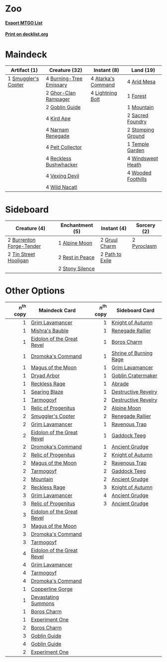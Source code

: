 # Zoo

#### [Export MTGO List](../collection/Zoo/Zoo.txt)
#### [Print on decklist.org](http://decklist.org/?deckmain=4%09Arid%20Mesa%0A4%09Atarka's%20Command%0A4%09Burning-Tree%20Emissary%0A1%09Forest%0A2%09Ghor-Clan%20Rampager%0A2%09Goblin%20Guide%0A4%09Kird%20Ape%0A4%09Lightning%20Bolt%0A1%09Mountain%0A4%09Narnam%20Renegade%0A4%09Pelt%20Collector%0A4%09Reckless%20Bushwhacker%0A2%09Sacred%20Foundry%0A1%09Smuggler's%20Copter%0A2%09Stomping%20Ground%0A1%09Temple%20Garden%0A4%09Vexing%20Devil%0A4%09Wild%20Nacatl%0A4%09Windswept%20Heath%0A4%09Wooded%20Foothills&deckside=1%09Alpine%20Moon%0A2%09Burrenton%20Forge-Tender%0A2%09Gruul%20Charm%0A2%09Path%20to%20Exile%0A2%09Pyroclasm%0A2%09Rest%20in%20Peace%0A2%09Stony%20Silence%0A2%09Tin%20Street%20Hooligan)
# Maindeck

|                                         Artifact (1)                                         |                                          Creature (32)                                           |                                         Instant (8)                                         |                                          Land (19)                                          |
|----------------------------------------------------------------------------------------------|--------------------------------------------------------------------------------------------------|---------------------------------------------------------------------------------------------|---------------------------------------------------------------------------------------------|
|1 [Smuggler's Copter](http://gatherer.wizards.com/Pages/Card/Details.aspx?multiverseid=417808)|4 [Burning-Tree Emissary](http://gatherer.wizards.com/Pages/Card/Details.aspx?multiverseid=426032)|4 [Atarka's Command](http://gatherer.wizards.com/Pages/Card/Details.aspx?multiverseid=394502)|4 [Arid Mesa](http://gatherer.wizards.com/Pages/Card/Details.aspx?multiverseid=426054)       |
|                                                                                              |2 [Ghor-Clan Rampager](http://gatherer.wizards.com/Pages/Card/Details.aspx?multiverseid=425990)   |4 [Lightning Bolt](http://gatherer.wizards.com/Pages/Card/Details.aspx?multiverseid=234704)  |1 [Forest](http://gatherer.wizards.com/Pages/Card/Details.aspx?multiverseid=439605)          |
|                                                                                              |2 [Goblin Guide](http://gatherer.wizards.com/Pages/Card/Details.aspx?multiverseid=425921)         |                                                                                             |1 [Mountain](http://gatherer.wizards.com/Pages/Card/Details.aspx?multiverseid=439604)        |
|                                                                                              |4 [Kird Ape](http://gatherer.wizards.com/Pages/Card/Details.aspx?multiverseid=413679)             |                                                                                             |2 [Sacred Foundry](http://gatherer.wizards.com/Pages/Card/Details.aspx?multiverseid=405106)  |
|                                                                                              |4 [Narnam Renegade](http://gatherer.wizards.com/Pages/Card/Details.aspx?multiverseid=423784)      |                                                                                             |2 [Stomping Ground](http://gatherer.wizards.com/Pages/Card/Details.aspx?multiverseid=405110) |
|                                                                                              |4 [Pelt Collector](http://gatherer.wizards.com/Pages/Card/Details.aspx?multiverseid=452891)       |                                                                                             |1 [Temple Garden](http://gatherer.wizards.com/Pages/Card/Details.aspx?multiverseid=405112)   |
|                                                                                              |4 [Reckless Bushwhacker](http://gatherer.wizards.com/Pages/Card/Details.aspx?multiverseid=407626) |                                                                                             |4 [Windswept Heath](http://gatherer.wizards.com/Pages/Card/Details.aspx?multiverseid=405115) |
|                                                                                              |4 [Vexing Devil](http://gatherer.wizards.com/Pages/Card/Details.aspx?multiverseid=278257)         |                                                                                             |4 [Wooded Foothills](http://gatherer.wizards.com/Pages/Card/Details.aspx?multiverseid=405116)|
|                                                                                              |4 [Wild Nacatl](http://gatherer.wizards.com/Pages/Card/Details.aspx?multiverseid=249401)          |                                                                                             |                                                                                             |


# Sideboard

|                                           Creature (4)                                            |                                     Enchantment (5)                                      |                                       Instant (4)                                        |                                    Sorcery (2)                                     |
|---------------------------------------------------------------------------------------------------|------------------------------------------------------------------------------------------|------------------------------------------------------------------------------------------|------------------------------------------------------------------------------------|
|2 [Burrenton Forge-Tender](http://gatherer.wizards.com/Pages/Card/Details.aspx?multiverseid=438580)|1 [Alpine Moon](http://gatherer.wizards.com/Pages/Card/Details.aspx?multiverseid=447264)  |2 [Gruul Charm](http://gatherer.wizards.com/Pages/Card/Details.aspx?multiverseid=366360)  |2 [Pyroclasm](http://gatherer.wizards.com/Pages/Card/Details.aspx?multiverseid=4354)|
|2 [Tin Street Hooligan](http://gatherer.wizards.com/Pages/Card/Details.aspx?multiverseid=96960)    |2 [Rest in Peace](http://gatherer.wizards.com/Pages/Card/Details.aspx?multiverseid=442021)|2 [Path to Exile](http://gatherer.wizards.com/Pages/Card/Details.aspx?multiverseid=370408)|                                                                                    |
|                                                                                                   |2 [Stony Silence](http://gatherer.wizards.com/Pages/Card/Details.aspx?multiverseid=425850)|                                                                                          |                                                                                    |


# Other Options

|*n*<sup>th</sup> copy|                                            Maindeck Card                                            |*n*<sup>th</sup> copy|                                         Sideboard Card                                          |
|--------------------:|-----------------------------------------------------------------------------------------------------|--------------------:|-------------------------------------------------------------------------------------------------|
|                    1|[Grim Lavamancer](http://gatherer.wizards.com/Pages/Card/Details.aspx?multiverseid=234706)           |                    1|[Knight of Autumn](http://gatherer.wizards.com/Pages/Card/Details.aspx?multiverseid=452933)      |
|                    1|[Mishra's Bauble](http://gatherer.wizards.com/Pages/Card/Details.aspx?multiverseid=438787)           |                    1|[Renegade Rallier](http://gatherer.wizards.com/Pages/Card/Details.aspx?multiverseid=423800)      |
|                    1|[Eidolon of the Great Revel](http://gatherer.wizards.com/Pages/Card/Details.aspx?multiverseid=442117)|                    1|[Boros Charm](http://gatherer.wizards.com/Pages/Card/Details.aspx?multiverseid=442188)           |
|                    1|[Dromoka's Command](http://gatherer.wizards.com/Pages/Card/Details.aspx?multiverseid=394558)         |                    1|[Shrine of Burning Rage](http://gatherer.wizards.com/Pages/Card/Details.aspx?multiverseid=218018)|
|                    1|[Magus of the Moon](http://gatherer.wizards.com/Pages/Card/Details.aspx?multiverseid=438704)         |                    1|[Grim Lavamancer](http://gatherer.wizards.com/Pages/Card/Details.aspx?multiverseid=234706)       |
|                    1|[Dryad Arbor](http://gatherer.wizards.com/Pages/Card/Details.aspx?multiverseid=282542)               |                    1|[Goblin Cratermaker](http://gatherer.wizards.com/Pages/Card/Details.aspx?multiverseid=452853)    |
|                    1|[Reckless Rage](http://gatherer.wizards.com/Pages/Card/Details.aspx?multiverseid=439767)             |                    1|[Abrade](http://gatherer.wizards.com/Pages/Card/Details.aspx?multiverseid=430772)                |
|                    1|[Searing Blaze](http://gatherer.wizards.com/Pages/Card/Details.aspx?multiverseid=270873)             |                    1|[Destructive Revelry](http://gatherer.wizards.com/Pages/Card/Details.aspx?multiverseid=373351)   |
|                    1|[Tarmogoyf](http://gatherer.wizards.com/Pages/Card/Details.aspx?multiverseid=370404)                 |                    2|[Destructive Revelry](http://gatherer.wizards.com/Pages/Card/Details.aspx?multiverseid=373351)   |
|                    1|[Relic of Progenitus](http://gatherer.wizards.com/Pages/Card/Details.aspx?multiverseid=205326)       |                    2|[Alpine Moon](http://gatherer.wizards.com/Pages/Card/Details.aspx?multiverseid=447264)           |
|                    2|[Smuggler's Copter](http://gatherer.wizards.com/Pages/Card/Details.aspx?multiverseid=417808)         |                    2|[Renegade Rallier](http://gatherer.wizards.com/Pages/Card/Details.aspx?multiverseid=423800)      |
|                    2|[Grim Lavamancer](http://gatherer.wizards.com/Pages/Card/Details.aspx?multiverseid=234706)           |                    1|[Ravenous Trap](http://gatherer.wizards.com/Pages/Card/Details.aspx?multiverseid=197537)         |
|                    2|[Eidolon of the Great Revel](http://gatherer.wizards.com/Pages/Card/Details.aspx?multiverseid=442117)|                    1|[Gaddock Teeg](http://gatherer.wizards.com/Pages/Card/Details.aspx?multiverseid=140188)          |
|                    2|[Dromoka's Command](http://gatherer.wizards.com/Pages/Card/Details.aspx?multiverseid=394558)         |                    1|[Ancient Grudge](http://gatherer.wizards.com/Pages/Card/Details.aspx?multiverseid=425913)        |
|                    2|[Relic of Progenitus](http://gatherer.wizards.com/Pages/Card/Details.aspx?multiverseid=205326)       |                    2|[Knight of Autumn](http://gatherer.wizards.com/Pages/Card/Details.aspx?multiverseid=452933)      |
|                    2|[Magus of the Moon](http://gatherer.wizards.com/Pages/Card/Details.aspx?multiverseid=438704)         |                    2|[Ravenous Trap](http://gatherer.wizards.com/Pages/Card/Details.aspx?multiverseid=197537)         |
|                    2|[Tarmogoyf](http://gatherer.wizards.com/Pages/Card/Details.aspx?multiverseid=370404)                 |                    2|[Gaddock Teeg](http://gatherer.wizards.com/Pages/Card/Details.aspx?multiverseid=140188)          |
|                    2|[Mountain](http://gatherer.wizards.com/Pages/Card/Details.aspx?multiverseid=439604)                  |                    2|[Ancient Grudge](http://gatherer.wizards.com/Pages/Card/Details.aspx?multiverseid=425913)        |
|                    2|[Reckless Rage](http://gatherer.wizards.com/Pages/Card/Details.aspx?multiverseid=439767)             |                    3|[Knight of Autumn](http://gatherer.wizards.com/Pages/Card/Details.aspx?multiverseid=452933)      |
|                    3|[Grim Lavamancer](http://gatherer.wizards.com/Pages/Card/Details.aspx?multiverseid=234706)           |                    4|[Ancient Grudge](http://gatherer.wizards.com/Pages/Card/Details.aspx?multiverseid=425913)        |
|                    3|[Relic of Progenitus](http://gatherer.wizards.com/Pages/Card/Details.aspx?multiverseid=205326)       |                    3|[Ancient Grudge](http://gatherer.wizards.com/Pages/Card/Details.aspx?multiverseid=425913)        |
|                    3|[Eidolon of the Great Revel](http://gatherer.wizards.com/Pages/Card/Details.aspx?multiverseid=442117)|                     |                                                                                                 |
|                    3|[Magus of the Moon](http://gatherer.wizards.com/Pages/Card/Details.aspx?multiverseid=438704)         |                     |                                                                                                 |
|                    3|[Dromoka's Command](http://gatherer.wizards.com/Pages/Card/Details.aspx?multiverseid=394558)         |                     |                                                                                                 |
|                    3|[Tarmogoyf](http://gatherer.wizards.com/Pages/Card/Details.aspx?multiverseid=370404)                 |                     |                                                                                                 |
|                    4|[Eidolon of the Great Revel](http://gatherer.wizards.com/Pages/Card/Details.aspx?multiverseid=442117)|                     |                                                                                                 |
|                    4|[Grim Lavamancer](http://gatherer.wizards.com/Pages/Card/Details.aspx?multiverseid=234706)           |                     |                                                                                                 |
|                    4|[Tarmogoyf](http://gatherer.wizards.com/Pages/Card/Details.aspx?multiverseid=370404)                 |                     |                                                                                                 |
|                    4|[Dromoka's Command](http://gatherer.wizards.com/Pages/Card/Details.aspx?multiverseid=394558)         |                     |                                                                                                 |
|                    1|[Copperline Gorge](http://gatherer.wizards.com/Pages/Card/Details.aspx?multiverseid=209408)          |                     |                                                                                                 |
|                    1|[Devastating Summons](http://gatherer.wizards.com/Pages/Card/Details.aspx?multiverseid=194927)       |                     |                                                                                                 |
|                    1|[Boros Charm](http://gatherer.wizards.com/Pages/Card/Details.aspx?multiverseid=442188)               |                     |                                                                                                 |
|                    1|[Experiment One](http://gatherer.wizards.com/Pages/Card/Details.aspx?multiverseid=405219)            |                     |                                                                                                 |
|                    2|[Boros Charm](http://gatherer.wizards.com/Pages/Card/Details.aspx?multiverseid=442188)               |                     |                                                                                                 |
|                    3|[Goblin Guide](http://gatherer.wizards.com/Pages/Card/Details.aspx?multiverseid=425921)              |                     |                                                                                                 |
|                    4|[Goblin Guide](http://gatherer.wizards.com/Pages/Card/Details.aspx?multiverseid=425921)              |                     |                                                                                                 |
|                    2|[Experiment One](http://gatherer.wizards.com/Pages/Card/Details.aspx?multiverseid=405219)            |                     |                                                                                                 |

